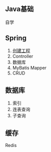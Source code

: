 #

## Java基础

自学

## Spring

1. [创建工程](https://start.sprint.io)
1. Controller
1. 数据库
1. MyBatis Mapper
1. CRUD

## 数据库

1. 索引
1. 连表查询
1. 子查询

## 缓存

Redis